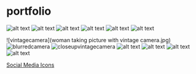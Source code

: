 # portfolio

<!-- IMAGES TAKEN BY ME  -->
![alt text](image.jpg)
![alt text](image.jpg)
![alt text](image.jpg)
![alt text](image.jpg)
![alt text](image.jpg)
![alt text](image.jpg)

<!-- IMAGES TAKEN FROM FREEPIK -->
![vintagecamera](woman taking picture with vintage camera.jpg)
![blurredcamera](professional-camera-blurred.jpg)
![closeupvintagecamera](closeup-vintage-film-retro-camera-male-hands.jpg)
![alt text](image.jpg)
![alt text](image.jpg)
![alt text](image.jpg)
![alt text](image.jpg)

<!-- LINKS USED -->
[Social Media Icons](https://cdnjs.cloudflare.com/ajax/libs/font-awesome/4.7.0/css/font-awesome.min.css)